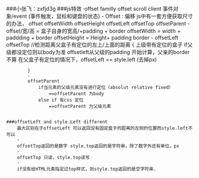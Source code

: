 ###小张飞：zxfjd3g
###js特效
	·offset familly 
		offset scroll client 
		事件对象/event (事件触发，鼠标和键盘的状态)
		-
		Offset : 偏移  js中有一套方便获取尺寸的办法， offset 
			offsetWidth offsetHeight offsetLeft offsetTop 
			offsetParent 
			-
			offset/宽/高 = 盒子自身的宽高/+padding + border 
			offsetWidth = width + paddding + border 
			offsetHeight = Height+ padding border
			-
			offsetLeft offsetTop 
			//检测距离父盒子有定位的左上/上面的距离
			{
				上级带有定位的盒子
				if父级都没定位则以body为准
				offsetleft从父级的padding 开始计算，父亲的border 不算
				在父盒子有定位的情况下，offsetLeft == style.left (去掉px)
				
			}
			-
			offsetParent 
				if当元素的父级元素没有进行定位（absolut relative fixed）
					==offsetParent 为body
				else if 有css 定位
					==offsetParent 为父级元素
	
			
	###offsetLeft and style.Left different 
		最大区别在于offsetLeft 可以返回没有固定盒子的距离的左侧的位置而style.left不可以
		-
		offsetTop返回的是数字 style.top返回的是字符串，除了数字外还有单位。px 
		-
		offsetTop 只读，style.top读写
		-
		if没有给HTML元素指定过top样式，则style.top返回的是空字符串.
	
		
	
